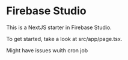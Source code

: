 # Firebase Studio

This is a NextJS starter in Firebase Studio.

To get started, take a look at src/app/page.tsx.


Might have issues wuith cron job
